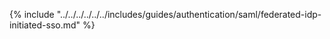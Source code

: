 {% include "../../../../../../includes/guides/authentication/saml/federated-idp-initiated-sso.md" %}